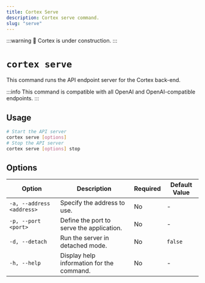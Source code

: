 ```yaml
---
title: Cortex Serve
description: Cortex serve command.
slug: "serve"
---
```


:::warning
🚧 Cortex is under construction.
:::

# `cortex serve`

This command runs the API endpoint server for the Cortex back-end.

:::info
This command is compatible with all OpenAI and OpenAI-compatible endpoints.
:::

## Usage

```bash
# Start the API server
cortex serve [options]
# Stop the API server
cortex serve [options] stop
```

## Options

| Option                     | Description                               | Required | Default Value |
|----------------------------|-------------------------------------------|----------|---------------|
| `-a, --address <address>`  | Specify the address to use.                | No      | -           |
| `-p, --port <port>`        | Define the port to serve the application.  | No      | -           |
| `-d, --detach`             | Run the server in detached mode.           | No       | `false`         |
| `-h, --help`               | Display help information for the command.  | No       | -           |


